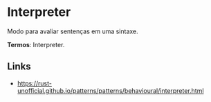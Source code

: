 
# Interpreter

Modo para avaliar sentenças em uma sintaxe.

**Termos**: Interpreter.

## Links

- https://rust-unofficial.github.io/patterns/patterns/behavioural/interpreter.html



